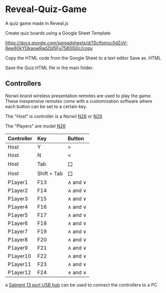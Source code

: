 # Reveal-Quiz-Game
A quiz game made in Reveal.js

Create quiz boards using a Google Sheet Template

https://docs.google.com/spreadsheets/d/13cifomsc0dZoV-8ew60kYDkaowRadZbl5Fu7580lS0c/copy

Copy the HTML code from the Google Sheet to a text editor
Save as .HTML

Save the Quiz.HTML file in the main folder.

## Controllers

Norwii brand wireless presentation remotes are used to play the game.  These inexpensive remotes come with a customization software where each button can be set to a certain key.  

The "Host" is controller is a Norwii [N28](https://www.amazon.com/dp/B081SY17DC) or [N29](https://www.amazon.com/dp/B07HH4PFNQ).

The "Players" are model [N26](https://www.amazon.com/dp/B01NC2VS6I)

|Controller      |Key      |Button|
|:-----|:-----|:-----|
|Host      |Y      |>|
|Host      | N     |<|
|Host      |Tab      |口|
|Host      | Shift + Tab   |口|
|P1ayer1      |F13      | ∧ and ∨|
|P1ayer2      |F14      |∧ and ∨|
|P1ayer3      |F15      |∧ and ∨|
|P1ayer4      |F16      |∧ and ∨|
|P1ayer5      |F17      |∧ and ∨|
|P1ayer6      |F18      |∧ and ∨|
|P1ayer7      |F19      |∧ and ∨|
|P1ayer8      |F20      |∧ and ∨|
|P1ayer9      |F21      |∧ and ∨|
|P1ayer10      |F22      |∧ and ∨|
|P1ayer11      |F23      |∧ and ∨|
|P1ayer12      |F24      |∧ and ∨|

a [Sabrent 13 port USB hub](https://www.amazon.com/dp/product/B00HL7Z46K/) can be used to connect the controllers to a PC
